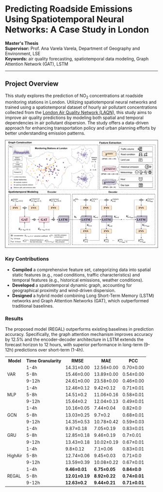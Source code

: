 # Predicting Roadside Emissions Using Spatiotemporal Neural Networks: A Case Study in London

**Master's Thesis**  
**Supervisor:** Prof. Ana Varela Varela, Department of Geography and Environment, LSE  
**Keywords:** air quality forecasting, spatiotemporal data modeling, Graph Attention Network (GAT), LSTM  

---

## Project Overview
This study explores the prediction of NO<sub>2</sub> concentrations at roadside monitoring stations in London. Utilizing spatiotemporal neural networks and trained using a spatiotemporal dataset of hourly air pollutant concentrations collected from the [London Air Quality Network (LAQN)](https://www.londonair.org.uk/london/asp/publicdetails.asp), this study aims to improve air quality predictions by modeling both spatial and temporal dependencies in air pollutant dispersion. The study offers a data-driven approach for enhancing transportation policy and urban planning efforts by better understanding emission patterns.

![The method framework of proposed problem ](Framework.png)

### Key Contributions
- **Compiled** a comprehensive feature set, categorizing data into spatial static features (e.g., road conditions, traffic characteristics) and temporal features (e.g., historical emissions, weather conditions).
- **Developed** a spatiotemporal dynamic graph, accounting for geographical proximity and wind-driven dispersion.
- **Designed** a hybrid model combining Long Short-Term Memory (LSTM) networks and Graph Attention Networks (GAT), which outperformed traditional baselines.

### Results   
The proposed model (REGAL) outperforms existing baselines in prediction accuracy. Specifically, the graph attention mechanism improves accuracy by 12.5% and the encoder-decoder architecture in LSTM extends the forecast horizon to 12 hours, with superior performance in long-term (9-12h) predictions over short-term (1-4h).  
<table>
  <tr>
    <th>Model</th>
    <th>Time Granularity</th>
    <th>RMSE</th>
    <th>MAE</th>
    <th>PCC</th>
  </tr>
  <tr>
    <td rowspan="3">VAR</td>
    <td>1-4h</td>
    <td>14.31±0.00</td>
    <td>12.56±0.00</td>
    <td>0.70±0.00</td>
  </tr>
  <tr>
    <td>5-8h</td>
    <td>15.46±0.00</td>
    <td>13.89±0.00</td>
    <td>0.54±0.00</td>
  </tr>
  <tr>
    <td>9-12h</td>
    <td>24.61±0.00</td>
    <td>23.58±0.00</td>
    <td>0.46±0.00</td>
  </tr>
  <tr>
    <td rowspan="3">MLP</td>
    <td>1-4h</td>
    <td>12.46±0.12</td>
    <td>9.42±0.12</td>
    <td>0.71±0.01</td>
  </tr>
  <tr>
    <td>5-8h</td>
    <td>14.51±0.2</td>
    <td>11.06±0.16</td>
    <td>0.58±0.01</td>
  </tr>
  <tr>
    <td>9-12h</td>
    <td>15.64±0.2</td>
    <td>12.04±0.13</td>
    <td>0.49±0.01</td>
  </tr>
  <tr>
    <td rowspan="3">GCN</td>
    <td>1-4h</td>
    <td>10.16±0.05</td>
    <td>7.44±0.04</td>
    <td>0.82±0.0</td>
  </tr>
  <tr>
    <td>5-8h</td>
    <td>13.03±0.25</td>
    <td>9.7±0.2</td>
    <td>0.68±0.01</td>
  </tr>
  <tr>
    <td>9-12h</td>
    <td>14.35±0.53</td>
    <td>10.78±0.42</td>
    <td>0.59±0.03</td>
  </tr>
  <tr>
    <td rowspan="3">GRU</td>
    <td>1-4h</td>
    <td>9.87±0.18</td>
    <td>7.05±0.19</td>
    <td>0.83±0.01</td>
  </tr>
  <tr>
    <td>5-8h</td>
    <td>12.85±0.18</td>
    <td>9.46±0.19</td>
    <td>0.7±0.01</td>
  </tr>
  <tr>
    <td>9-12h</td>
    <td>13.43±0.18</td>
    <td>10.02±0.19</td>
    <td>0.67±0.01</td>
  </tr>
  <tr>
    <td rowspan="3">HighAir</td>
    <td>1-4h</td>
    <td>9.8±0.12</td>
    <td>7.1±0.06</td>
    <td>0.83±0.01</td>
  </tr>
  <tr>
    <td>5-8h</td>
    <td>12.74±0.06</td>
    <td>9.45±0.03</td>
    <td>0.71±0.0</td>
  </tr>
  <tr>
    <td>9-12h</td>
    <td>13.59±0.39</td>
    <td>10.08±0.22</td>
    <td>0.67±0.01</td>
  </tr>
  <tr>
    <td rowspan="3">REGAL</td>
    <td>1-4h</td>
    <td><b>9.46±0.01</b></td>
    <td><b>6.75±0.05</b></td>
    <td><b>0.84±0.0</b></td>
  </tr>
  <tr>
    <td>5-8h</td>
    <td><b>12.01±0.19</b></td>
    <td><b>8.92±0.22</b></td>
    <td><b>0.74±0.01</b></td>
  </tr>
  <tr>
    <td>9-12h</td>
    <td><b>12.63±0.2</b></td>
    <td><b>9.44±0.21</b></td>
    <td><b>0.71±0.01</b></td>
  </tr>
</table>

